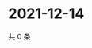 # 2021-12-14

共 0 条

<!-- BEGIN WEIBO -->
<!-- 最后更新时间 Tue Dec 14 2021 18:16:00 GMT+0800 (China Standard Time) -->

<!-- END WEIBO -->
